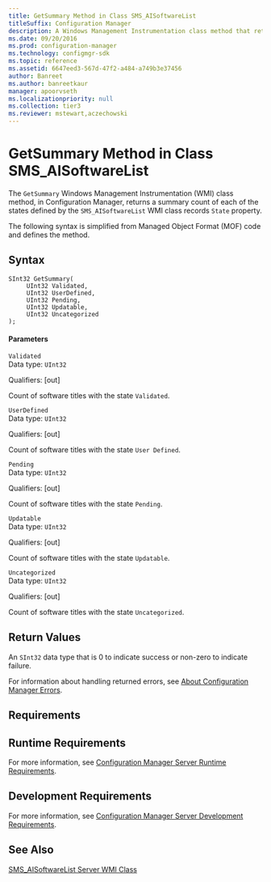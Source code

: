 ```yaml
---
title: GetSummary Method in Class SMS_AISoftwareList
titleSuffix: Configuration Manager
description: A Windows Management Instrumentation class method that returns a summary count of each of the states defined by the SMS_AISoftwareList WMI class records State property.
ms.date: 09/20/2016
ms.prod: configuration-manager
ms.technology: configmgr-sdk
ms.topic: reference
ms.assetid: 6647eed3-567d-47f2-a484-a749b3e37456
author: Banreet
ms.author: banreetkaur
manager: apoorvseth
ms.localizationpriority: null
ms.collection: tier3
ms.reviewer: mstewart,aczechowski
---
```

# GetSummary Method in Class SMS_AISoftwareList
The `GetSummary` Windows Management Instrumentation (WMI) class method, in Configuration Manager, returns a summary count of each of the states defined by the `SMS_AISoftwareList` WMI class records `State` property.  

 The following syntax is simplified from Managed Object Format (MOF) code and defines the method.  

## Syntax  

```  
SInt32 GetSummary(      
     UInt32 Validated,  
     UInt32 UserDefined,  
     UInt32 Pending,  
     UInt32 Updatable,  
     UInt32 Uncategorized  
);  
```  

#### Parameters  
 `Validated`  
 Data type: `UInt32`  

 Qualifiers: [out]  

 Count of software titles with the state `Validated`.  

 `UserDefined`  
 Data type: `UInt32`  

 Qualifiers: [out]  

 Count of software titles with the state `User Defined`.  

 `Pending`  
 Data type: `UInt32`  

 Qualifiers: [out]  

 Count of software titles with the state `Pending`.  

 `Updatable`  
 Data type: `UInt32`  

 Qualifiers: [out]  

 Count of software titles with the state `Updatable`.  

 `Uncategorized`  
 Data type: `UInt32`  

 Qualifiers: [out]  

 Count of software titles with the state `Uncategorized`.  

## Return Values  
 An `SInt32` data type that is 0 to indicate success or non-zero to indicate failure.  

 For information about handling returned errors, see [About Configuration Manager Errors](../../../../../develop/core/understand/about-configuration-manager-errors.md).  

## Requirements  

## Runtime Requirements  
 For more information, see [Configuration Manager Server Runtime Requirements](../../../../../develop/core/reqs/server-runtime-requirements.md).  

## Development Requirements  
 For more information, see [Configuration Manager Server Development Requirements](../../../../../develop/core/reqs/server-development-requirements.md).  

## See Also  
 [SMS_AISoftwareList Server WMI Class](../../../../../develop/reference/core/clients/asset-intelligence/sms_aisoftwarelist-server-wmi-class.md)
